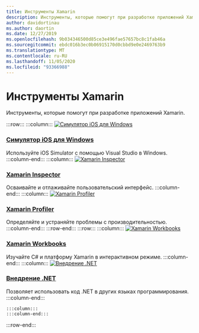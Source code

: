 ```yaml
---
title: Инструменты Xamarin
description: Инструменты, которые помогут при разработке приложений Xamarin.
author: davidortinau
ms.author: daortin
ms.date: 12/27/2019
ms.openlocfilehash: 9b034346500d85ce3e496fae57657bc8c1fab46a
ms.sourcegitcommit: ebdc016b3ec0b06915170d0cbbd9e0e2469763b9
ms.translationtype: MT
ms.contentlocale: ru-RU
ms.lasthandoff: 11/05/2020
ms.locfileid: "93366988"
---
```

# <a name="xamarin-tools"></a>Инструменты Xamarin

Инструменты, которые помогут при разработке приложений Xamarin.

:::row:::
    :::column:::
[![Симулятор iOS для Windows](~/media/index/xamarin-tools-windows-simulator.svg?branch=master)](~/tools/ios-simulator/index.md)

### <a name="ios-simulator-for-windows"></a>[Симулятор iOS для Windows](~/tools/ios-simulator/index.md)

Используйте iOS Simulator с помощью Visual Studio в Windows.
    :::column-end:::
    :::column:::
[![Xamarin Inspector](~/media/index/xamarin-tools-inspector.svg?branch=master)](~/tools/inspector/index.md)

### <a name="xamarin-inspector"></a>[Xamarin Inspector](~/tools/inspector/index.md)

Осваивайте и отлаживайте пользовательский интерфейс.
    :::column-end:::
    :::column:::
[![Xamarin Profiler](~/media/index/xamarin-tools-profiler.svg?branch=master)](~/tools/profiler/index.md)

### <a name="xamarin-profiler"></a>[Xamarin Profiler](~/tools/profiler/index.md)

Определяйте и устраняйте проблемы с производительностью.
    :::column-end:::
:::row-end:::
:::row:::
    :::column:::
[![Xamarin Workbooks](/media/illustrations/dynamics-resource-library.svg)](~/tools/workbooks/index.md)

### <a name="xamarin-workbooks"></a>[Xamarin Workbooks](~/tools/workbooks/index.md)

Изучайте C# и платформу Xamarin в интерактивном режиме.
    :::column-end:::
    :::column:::
[![Внедрение .NET](~/media/index/xamarin-cross-platform-dotnet-embedding.svg)](~/tools/dotnet-embedding/index.md)

### <a name="net-embedding"></a>[Внедрение .NET](~/tools/dotnet-embedding/index.md)

Позволяет использовать код .NET в других языках программирования.
    :::column-end:::

    :::column:::
    :::column-end:::
    
:::row-end:::